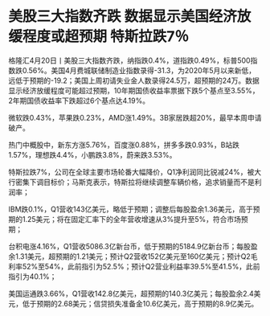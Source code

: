 # 美股三大指数齐跌 数据显示美国经济放缓程度或超预期 特斯拉跌7％

格隆汇4月20日丨美股三大指数齐跌，纳指跌0.4%，道指跌0.49%，标普500指数跌0.56%。美国4月费城联储制造业指数录得-31.3，为2020年5月以来新低，远低于预期的-19.2；美国上周初请失业金人数录得24.5万，超预期的24万。数据显示经济放缓程度可能超过预期，10年期国债收益率票据下跌5个基点至3.55%，2年期国债收益率下跌超过6个基点达4.19%。

微软跌0.43%，苹果跌0.23%，AMD涨1.49%。3B家居跌超20%，最早本周申请破产。

热门中概股中，新东方涨5.76%，百度涨0.88%，拼多多跌0.93%，B站跌1.57%，理想跌4.4%，小鹏跌3.8%，蔚来跌3.53%。

特斯拉跌7%，公司在全球主要市场轮番大幅降价，Q1净利润同比锐减24%，被大行密集下调目标价；马斯克表示，特斯拉将继续调整车辆价格，追求销量而不是利润率；

IBM跌0.1%，Q1营收143亿美元，略低于预期；调整后每股盈余1.36美元，高于预期的1.25美元；将在固定汇率下的全年营收增速从3%提升至5%，符合市场预期；

台积电涨4.16%，Q1营收5086.3亿新台币，低于预期的5184.9亿新台币；每股盈余1.31美元，超预期的1.21美元；预计Q2营收152亿美元至160亿美元；预计Q2毛利率52%至54%，此前指引为52.5%；预计Q2营业利益率39.5%至41.5%，此前指引为40.1%；

美国运通跌3.66%，Q1营收142.8亿美元，超预期的140.3亿美元；每股盈余2.4美元，低于预期的2.68美元；信贷损失准备金10.6亿美元，高于预期的8.9亿美元。

